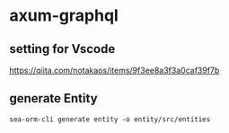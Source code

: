 # axum-graphql

## setting for Vscode

https://qiita.com/notakaos/items/9f3ee8a3f3a0caf39f7b

## generate Entity

```
sea-orm-cli generate entity -o entity/src/entities
```
